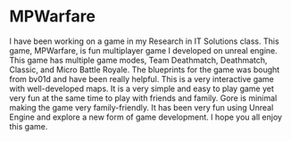 # MPWarfare
I have been working on a game in my Research in IT Solutions class. 
This game, MPWarfare, is fun multiplayer game I developed on unreal engine. 
This game has multiple game modes, Team Deathmatch, Deathmatch, Classic, and Micro Battle Royale.
The blueprints for the game was bought from bv01d and have been really helpful. 
This is a very interactive game with well-developed maps.
It is a very simple and easy to play game yet very fun at the same time to play with friends and family.
Gore is minimal making the game very family-friendly. 
It has been very fun using Unreal Engine and explore a new form of game development. 
I hope you all enjoy this game. 
